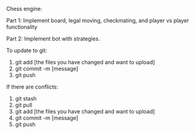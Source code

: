Chess engine:

Part 1: Implement board, legal moving, checkmating, and player vs player functionality

Part 2: Implement bot with strategies.

To update to git:
1. git add [the files you have changed and want to upload]
2. git commit -m [message]
3. git push

If there are conflicts:
1. git stash
2. git pull
3. git add [the files you have changed and want to upload]
4. git commit -m [message]
5. git push